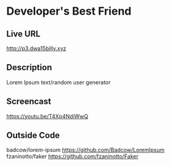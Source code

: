 # Developer's Best Friend

## Live URL
<http://p3.dwa15billy.xyz>

## Description
Lorem Ipsum text/random user generator

## Screencast
<https://youtu.be/T4Xp4NdiWwQ>

## Outside Code
badcow/lorem-ipsum https://github.com/Badcow/LoremIpsum
fzaninotto/faker   https://github.com/fzaninotto/Faker
